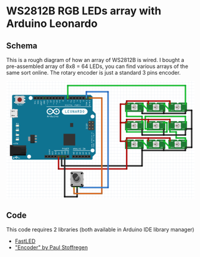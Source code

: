 # WS2812B RGB LEDs array with Arduino Leonardo

## Schema

This is a rough diagram of how an array of WS2812B is wired. I bought a pre-assembled array of 8x8 = 64 LEDs, you can find various arrays of the same sort online. The rotary encoder is just a standard 3 pins encoder.

![Wiring diagram](schema.PNG)

## Code

This code requires 2 libraries (both available in Arduino IDE library manager)

* [FastLED](https://github.com/FastLED/FastLED)
* ["Encoder" by Paul Stoffregen](https://www.pjrc.com/teensy/td_libs_Encoder.html)
